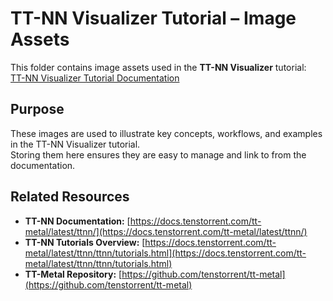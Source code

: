 # TT-NN Visualizer Tutorial – Image Assets

This folder contains image assets used in the **TT-NN Visualizer** tutorial:  
[TT-NN Visualizer Tutorial Documentation](https://docs.tenstorrent.com/tt-metal/latest/ttnn/ttnn/tutorials/2025_dx_rework/ttnn_visualizer.html)

## Purpose

These images are used to illustrate key concepts, workflows, and examples in the TT-NN Visualizer tutorial.  
Storing them here ensures they are easy to manage and link to from the documentation.

## Related Resources

- **TT-NN Documentation:** [https://docs.tenstorrent.com/tt-metal/latest/ttnn/](https://docs.tenstorrent.com/tt-metal/latest/ttnn/)
- **TT-NN Tutorials Overview:** [https://docs.tenstorrent.com/tt-metal/latest/ttnn/ttnn/tutorials.html](https://docs.tenstorrent.com/tt-metal/latest/ttnn/ttnn/tutorials.html)
- **TT-Metal Repository:** [https://github.com/tenstorrent/tt-metal](https://github.com/tenstorrent/tt-metal)
